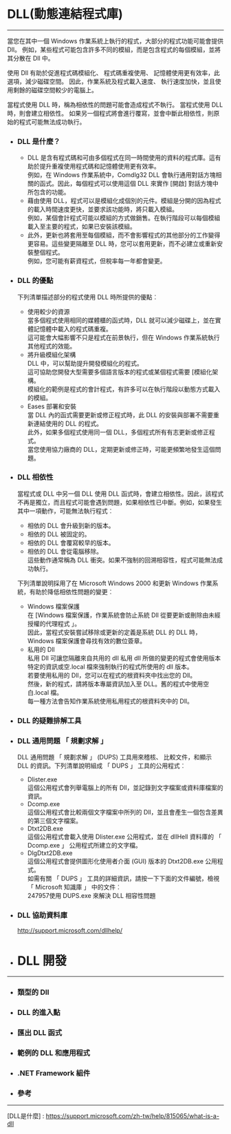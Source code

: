 # DLL(動態連結程式庫)
*****
當您在其中一個 Windows 作業系統上執行的程式，大部分的程式功能可能會提供 Dll。
	例如，某些程式可能包含許多不同的模組，而是包含程式的每個模組，並將其分散在 Dll 中。    

使用 Dll 有助於促進程式碼模組化、 程式碼重複使用、 記憶體使用更有效率，此選項，減少磁碟空間。
	因此，作業系統及程式載入速度、 執行速度加快，並且使用剩餘的磁碟空間較少的電腦上。

當程式使用 DLL 時，稱為相依性的問題可能會造成程式不執行。
當程式使用 DLL 時，則會建立相依性。
如果另一個程式將會進行覆寫，並會中斷此相依性，則原始的程式可能無法成功執行。

+ ### DLL 是什麼？
	+ DLL 是含有程式碼和可由多個程式在同一時間使用的資料的程式庫。這有助於提升重複使用程式碼和記憶體使用更有效率。   
		例如，在 Windows 作業系統中，Comdlg32 DLL 會執行通用對話方塊相關的函式。因此，每個程式可以使用這個 DLL 來實作 [開啟] 對話方塊中所包含的功能。   
	+ 藉由使用 DLL，程式可以是模組化成個別的元件。模組是分開的因為程式的載入時間速度更快，並要求該功能時，將只載入模組。    
		例如，某個會計程式可能以模組的方式做銷售。在執行階段可以每個模組載入至主要的程式，如果已安裝該模組。   
	+ 此外，更新也將套用至每個模組，而不會影響程式的其他部分的工作變得更容易。這些變更隔離至 DLL 時，您可以套用更新，而不必建立或重新安裝整個程式。    
		例如，您可能有薪資程式，但稅率每一年都會變更。    

+ ### DLL 的優點
	下列清單描述部分的程式使用 DLL 時所提供的優點︰   
	+ 使用較少的資源   
		當多個程式使用相同的媒體櫃的函式時，DLL 就可以減少磁碟上，並在實體記憶體中載入的程式碼重複。    
		這可能會大幅影響不只是程式在前景執行，但在 Windows 作業系統執行其他程式的效能。    
	+ 將升級模組化架構   
		DLL 中，可以幫助提升開發模組化的程式。   
		這可協助您開發大型需要多個語言版本的程式或某個程式需要 [模組化架構。   
		模組化的範例是程式的會計程式，有許多可以在執行階段以動態方式載入的模組。   
	+ Eases 部署和安裝   
		當 DLL 內的函式需要更新或修正程式時，此 DLL 的安裝與部署不需要重新連結使用的 DLL 的程式。   
		此外，如果多個程式使用同一個 DLL，多個程式所有有志更新或修正程式。   
		當您使用協力廠商的 DLL，定期更新或修正時，可能更頻繁地發生這個問題。   
			
+ ### DLL 相依性   
	當程式或 DLL 中另一個 DLL 使用 DLL 函式時，會建立相依性。因此，該程式不再是獨立，而且程式可能會遇到問題，如果相依性已中斷。例如，如果發生其中一項動作，可能無法執行程式︰   
	+ 相依的 DLL 會升級到新的版本。   
	+ 相依的 DLL 被固定的。   
	+ 相依的 DLL 會覆寫較早的版本。   
	+ 相依的 DLL 會從電腦移除。   
	這些動作通常稱為 DLL 衝突。如果不強制的回溯相容性，程式可能無法成功執行。   

	下列清單說明採用了在 Microsoft Windows 2000 和更新 Windows 作業系統，有助於降低相依性問題的變更︰   
	+ Windows 檔案保護   
		在 [Windows 檔案保護，作業系統會防止系統 Dll 從要更新或刪除由未經授權的代理程式 」。   
		因此，當程式安裝嘗試移除或更新的定義是系統 DLL 的 DLL 時，Windows 檔案保護會尋找有效的數位簽章。   
	+ 私用的 Dll   
		私用 Dll 可讓您隔離來自共用的 dll 私用 dll 所做的變更的程式會使用版本特定的資訊或空.local 檔來強制執行的程式所使用的 dll 版本。   
		若要使用私用的 Dll，您可以在程式的根資料夾中找出您的 Dll。   
		然後，新的程式，請將版本專屬資訊加入至 DLL。舊的程式中使用空白.local 檔。   
		每一種方法會告知作業系統使用私用程式的根資料夾中的 Dll。   
		
+ ### DLL 的疑難排解工具
	
+ ### DLL 通用問題 「 規劃求解 」   
	DLL 通用問題 「 規劃求解 」 (DUPS) 工具用來稽核、 比較文件，和顯示 DLL 的資訊。下列清單說明組成 「 DUPS 」 工具的公用程式︰   
	+ Dlister.exe   
		這個公用程式會列舉電腦上的所有 Dll，並記錄到文字檔案或資料庫檔案的資訊。   
	+ Dcomp.exe    
		這個公用程式會比較兩個文字檔案中所列的 Dll，並且會產生一個包含差異的第三個文字檔案。   
	+ Dtxt2DB.exe    
		這個公用程式會載入使用 Dlister.exe 公用程式，並在 dllHell 資料庫的 「 Dcomp.exe 」 公用程式所建立的文字檔。   
	+ DlgDtxt2DB.exe   
	這個公用程式會提供圖形化使用者介面 (GUI) 版本的 Dtxt2DB.exe 公用程式。   
	如需有關 「 DUPS 」 工具的詳細資訊，請按一下下面的文件編號，檢視 「 Microsoft 知識庫 」 中的文件︰   
		247957使用 DUPS.exe 來解決 DLL 相容性問題   
		
+ ### DLL 協助資料庫   
	http://support.microsoft.com/dllhelp/   
	
+ # DLL 開發   
*****
+ ### 類型的 Dll
+ ### DLL 的進入點
+ ### 匯出 DLL 函式
+ ### 範例的 DLL 和應用程式
+ ### .NET Framework 組件
+ ### 參考

*****
[DLL是什麼] : https://support.microsoft.com/zh-tw/help/815065/what-is-a-dll

